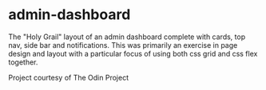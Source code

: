 # admin-dashboard

The "Holy Grail" layout of an admin dashboard complete with cards, top nav, side bar and notifications. This was primarily an exercise in page design and layout with a particular focus of using both css grid and css flex together. 

Project courtesy of The Odin Project
